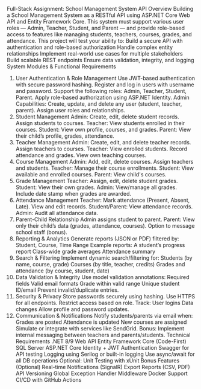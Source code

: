 Full-Stack Assignment: School Management System API
Overview
Building a School Management System as a RESTful API using ASP.NET Core Web API and Entity Framework Core. This system must support various user roles — Admin, Teacher, Student, and Parent — and provide role-based access to features like managing students, teachers, courses, grades, and attendance.
This project will test your ability to:
Build a secure API with authentication and role-based authorization
Handle complex entity relationships
Implement real-world use cases for multiple stakeholders
Build scalable REST endpoints
Ensure data validation, integrity, and logging
System Modules & Functional Requirements
1. User Authentication & Role Management
Use JWT-based authentication with secure password hashing.
Register and log in users with username and password.
Support the following roles: Admin, Teacher, Student, Parent.
Apply role-based authorization using ASP.NET Identity.
Admin Capabilities:
Create, update, and delete any user (student, teacher, parent).
Assign user roles and relationships.
2. Student Management
Admin:
Create, edit, delete student records.
Assign students to courses.
Teacher:
View students enrolled in their courses.
Student:
View own profile, courses, and grades.
Parent:
View their child’s profile, grades, attendance.
3. Teacher Management
Admin:
Create, edit, and delete teacher records.
Assign teachers to courses.
Teacher:
View enrolled students.
Record attendance and grades.
View own teaching courses.
4. Course Management
Admin:
Add, edit, delete courses.
Assign teachers and students.
Teacher:
Manage their course enrollments.
Student:
View available and enrolled courses.
Parent:
View child's courses.
5. Grade Management
Teacher:
Assign, edit, delete student grades.
Student:
View their own grades.
Admin:
View/manage all grades.
Include date stamp when grades are awarded.
6. Attendance Management
Teacher:
Mark attendance (Present, Absent, Late).
View and edit records.
Student/Parent:
View attendance records.
Admin:
Audit all attendance data.
7. Parent-Child Relationship
Admin assigns student to parent.
Parent:
View only their child’s data (grades, attendance, courses).
Option to message school staff (bonus).
8. Reporting & Analytics
Generate reports (JSON or PDF) filtered by:
Student, Course, Time Range
Example reports:
A student’s progress report
Class-wide grade averages
Attendance summary
9. Search & Filtering
Implement dynamic search/filtering for:
Students (by name, course, grade)
Courses (by title, teacher, credits)
Grades and attendance (by course, student, date)
10. Data Validation & Integrity
Use model validation annotations:
Required fields
Valid email formats
Grade within valid range
Unique student ID/email
Prevent invalid/duplicate entries.
11. Security & Privacy
Store passwords securely using hashing.
Use HTTPS for all endpoints.
Restrict access based on role.
Track:
User logins
Data changes
Allow profile and password updates.
12. Communication & Notifications
Notify students/parents via email when:
Grades are posted
Attendance is updated
New courses are assigned
Simulate or integrate with services like SendGrid.
Bonus: Implement internal messaging between teachers and parents/students.
Technical Requirements
.NET 8/9 Web API
Entity Framework Core (Code-First)
SQL Server 
ASP.NET Core Identity + JWT Authentication
Swagger for API testing
Logging using Serilog or built-in logging
Use async/await for all DB operations
Optional: Unit Testing with xUnit
Bonus Features (Optional)
Real-time Notifications (SignalR)
Export Reports (CSV, PDF)
API Versioning
Global Exception Handler Middleware
Docker Support
CI/CD with GitHub Actions
